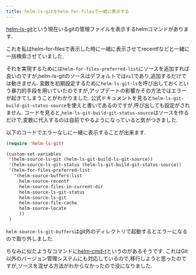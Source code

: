 ```yaml
---
title: helm-ls-gitをhelm-for-filesで一緒に表示する
---
```


[helm-ls-git](https://github.com/emacs-helm/helm-ls-git)という現在いるgitの管理ファイルを表示するhelmコマンドがあります.

これを私はhelm-for-filesで表示した時に一緒に表示させてrecentfなどと一緒に一括検索させていました.

それを実現するためには`helm-for-files-preferred-list`にソースを追加すれば良いのですが,helm-ls-gitのソースはデフォルトでは`nil`であり,追加するだけでは動きません.
変数を初期設定するために`helm-ls-git-ls`を呼び出しておくという暴力的手段を用いていたのですが,アップデートの影響かその方法ではエラーが起きてしまうことがわかりました.
公式ドキュメントを見ると`helm-ls-git-build-git-status-source`を使えと書いてあるのですが,呼び出しても設定がされません.
コードを見ると,`helm-ls-git-build-git-status-source`はソースを作るだけで,変数に代入するのは自前でやるようになっていると気がつきました.

以下のコードでエラーなしに一緒に表示することが出来ます.

~~~lisp
(require 'helm-ls-git)

(custom-set-variables
 '(helm-source-ls-git (helm-ls-git-build-ls-git-source))
 '(helm-source-ls-git-status (helm-ls-git-build-git-status-source))
 '(helm-for-files-preferred-list
   '(helm-source-buffers-list
     helm-source-recentf
     helm-source-files-in-current-dir
     helm-source-ls-git-status
     helm-source-ls-git
     helm-source-file-cache
     helm-source-locate
     ))
 )
~~~

`helm-source-ls-git-buffers`はgit外のディレクトリで起動するとエラーになるので取り外しました.

ちなみに似たようなコマンドに[helm-cmd-t](https://github.com/emacs-helm/helm-cmd-t)というのがあるそうです.
これはGit以外のバージョン管理システムにも対応しているので,移行しようと思ったのですが,ソースを混ぜる方法がわからなかったので没になりました.

